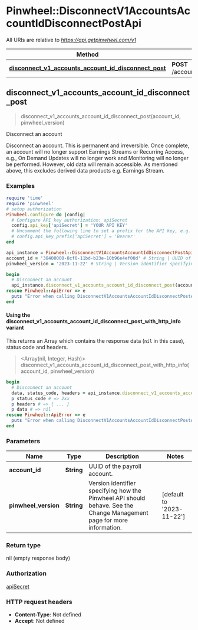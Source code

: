 # Pinwheel::DisconnectV1AccountsAccountIdDisconnectPostApi

All URIs are relative to *https://api.getpinwheel.com/v1*

| Method | HTTP request | Description |
| ------ | ------------ | ----------- |
| [**disconnect_v1_accounts_account_id_disconnect_post**](DisconnectV1AccountsAccountIdDisconnectPostApi.md#disconnect_v1_accounts_account_id_disconnect_post) | **POST** /accounts/{account_id}/disconnect | Disconnect an account |


## disconnect_v1_accounts_account_id_disconnect_post

> disconnect_v1_accounts_account_id_disconnect_post(account_id, pinwheel_version)

Disconnect an account

Disconnect an account. This is permanent and irreversible. Once complete, an account will no longer support Earnings Streams or Recurring Access, e.g., On Demand Updates will no longer work and Monitoring will no longer be performed. However, old data will remain accessible. As mentioned above, this excludes derived data products e.g. Earnings Stream.

### Examples

```ruby
require 'time'
require 'pinwheel'
# setup authorization
Pinwheel.configure do |config|
  # Configure API key authorization: apiSecret
  config.api_key['apiSecret'] = 'YOUR API KEY'
  # Uncomment the following line to set a prefix for the API key, e.g. 'Bearer' (defaults to nil)
  # config.api_key_prefix['apiSecret'] = 'Bearer'
end

api_instance = Pinwheel::DisconnectV1AccountsAccountIdDisconnectPostApi.new
account_id = '38400000-8cf0-11bd-b23e-10b96e4ef00d' # String | UUID of the payroll account.
pinwheel_version = '2023-11-22' # String | Version identifier specifying how the Pinwheel API should behave. See the Change Management page for more information.

begin
  # Disconnect an account
  api_instance.disconnect_v1_accounts_account_id_disconnect_post(account_id, pinwheel_version)
rescue Pinwheel::ApiError => e
  puts "Error when calling DisconnectV1AccountsAccountIdDisconnectPostApi->disconnect_v1_accounts_account_id_disconnect_post: #{e}"
end
```

#### Using the disconnect_v1_accounts_account_id_disconnect_post_with_http_info variant

This returns an Array which contains the response data (`nil` in this case), status code and headers.

> <Array(nil, Integer, Hash)> disconnect_v1_accounts_account_id_disconnect_post_with_http_info(account_id, pinwheel_version)

```ruby
begin
  # Disconnect an account
  data, status_code, headers = api_instance.disconnect_v1_accounts_account_id_disconnect_post_with_http_info(account_id, pinwheel_version)
  p status_code # => 2xx
  p headers # => { ... }
  p data # => nil
rescue Pinwheel::ApiError => e
  puts "Error when calling DisconnectV1AccountsAccountIdDisconnectPostApi->disconnect_v1_accounts_account_id_disconnect_post_with_http_info: #{e}"
end
```

### Parameters

| Name | Type | Description | Notes |
| ---- | ---- | ----------- | ----- |
| **account_id** | **String** | UUID of the payroll account. |  |
| **pinwheel_version** | **String** | Version identifier specifying how the Pinwheel API should behave. See the Change Management page for more information. | [default to &#39;2023-11-22&#39;] |

### Return type

nil (empty response body)

### Authorization

[apiSecret](../README.md#apiSecret)

### HTTP request headers

- **Content-Type**: Not defined
- **Accept**: Not defined

